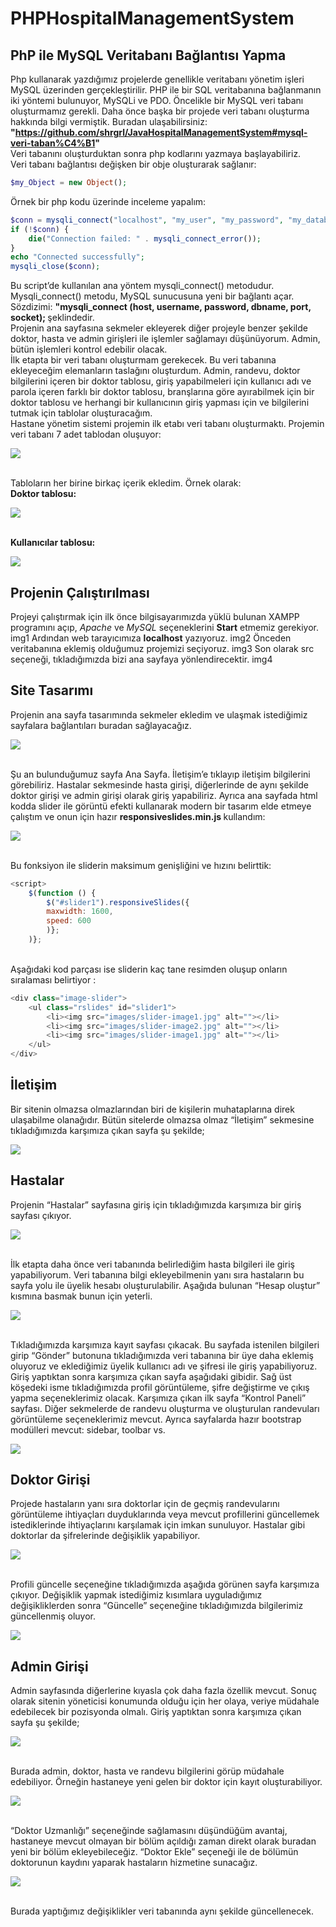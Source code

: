 # PHPHospitalManagementSystem
## PhP ile MySQL Veritabanı Bağlantısı Yapma
Php kullanarak yazdığımız projelerde genellikle veritabanı yönetim işleri MySQL üzerinden gerçekleştirilir. PHP ile bir SQL veritabanına bağlanmanın iki yöntemi bulunuyor, MySQLi ve PDO. Öncelikle bir MySQL veri tabanı oluşturmamız gerekli. Daha önce başka bir projede veri tabanı oluşturma hakkında bilgi vermiştik. Buradan ulaşabilirsiniz: <strong> "https://github.com/shrgrl/JavaHospitalManagementSystem#mysql-veri-taban%C4%B1" </strong><br> 
Veri tabanını oluşturduktan sonra php kodlarını yazmaya başlayabiliriz.<br>
Veri tabanı bağlantısı değişken bir obje oluşturarak sağlanır:
```php
$my_Object = new Object();
```
Örnek bir php kodu üzerinde inceleme yapalım:
```php
$conn = mysqli_connect("localhost", "my_user", "my_password", "my_database");
if (!$conn) {
    die("Connection failed: " . mysqli_connect_error());
}
echo "Connected successfully";
mysqli_close($conn);
```
Bu script’de kullanılan ana yöntem mysqli_connect() metodudur. Mysqli_connect() metodu, MySQL sunucusuna yeni bir bağlantı açar.<br> 
Sözdizimi: <strong> "mysqli_connect (host, username, password, dbname, port, socket); </strong> şeklindedir.<br>
Projenin ana sayfasına sekmeler ekleyerek diğer projeyle benzer şekilde doktor, hasta ve admin girişleri ile işlemler sağlamayı düşünüyorum. Admin, bütün işlemleri kontrol edebilir olacak.<br>
İlk etapta bir veri tabanı oluşturmam gerekecek. Bu veri tabanına ekleyeceğim elemanların taslağını oluşturdum. Admin, randevu, doktor bilgilerini içeren bir doktor tablosu, giriş yapabilmeleri için kullanıcı adı ve parola içeren farklı bir doktor tablosu, branşlarına göre ayırabilmek için bir doktor tablosu ve herhangi bir kullanıcının giriş yapması için ve bilgilerini tutmak için tablolar oluşturacağım.
<br>Hastane yönetim sistemi projemin ilk etabı veri tabanı oluşturmaktı. Projemin veri tabanı 7 adet tablodan oluşuyor:

![](https://github.com/shrgrl/PHPHospitalManagementSystem/blob/master/images/image1.jpg)

<br>Tabloların her birine birkaç içerik ekledim. Örnek olarak:
<br><strong> Doktor tablosu: </strong>

![](https://github.com/shrgrl/PHPHospitalManagementSystem/blob/master/images/image2.jpg)

<br><strong> Kullanıcılar tablosu: </strong>

![](https://github.com/shrgrl/PHPHospitalManagementSystem/blob/master/images/image3.jpg)

## Projenin Çalıştırılması
Projeyi çalıştırmak için ilk önce bilgisayarımızda yüklü bulunan XAMPP programını açıp, <i>Apache</i> ve <i>MySQL</i> seçeneklerini <strong>Start</strong> etmemiz gerekiyor.
img1
Ardından web tarayıcımıza <strong>localhost</strong> yazıyoruz.
img2
Önceden veritabanına eklemiş olduğumuz projemizi seçiyoruz.
img3
Son olarak src seçeneği, tıkladığımızda bizi ana sayfaya yönlendirecektir.
img4
## Site Tasarımı
Projenin ana sayfa tasarımında sekmeler ekledim ve ulaşmak istediğimiz sayfalara bağlantıları buradan sağlayacağız.

![](https://github.com/shrgrl/PHPHospitalManagementSystem/blob/master/images/image4.jpg)

<br>Şu an bulunduğumuz sayfa Ana Sayfa. İletişim’e tıklayıp iletişim bilgilerini görebiliriz. Hastalar sekmesinde hasta girişi, diğerlerinde de aynı şekilde doktor girişi ve admin girişi olarak giriş yapabiliriz. Ayrıca ana sayfada html kodda slider ile görüntü efekti kullanarak modern bir tasarım elde etmeye çalıştım ve onun için hazır <strong> responsiveslides.min.js </strong> kullandım:

![](https://github.com/shrgrl/PHPHospitalManagementSystem/blob/master/images/image5.jpg)

<br>Bu fonksiyon ile sliderin maksimum genişliğini ve hızını belirttik:
```javascript
<script>
    $(function () {
        $("#slider1").responsiveSlides({
        maxwidth: 1600,
        speed: 600
        )};
    )};
```
<br>Aşağıdaki kod parçası ise sliderin kaç tane resimden oluşup onların sıralaması belirtiyor :
```javascript
<div class="image-slider">
    <ul class="rslides" id="slider1">
        <li><img src="images/slider-image1.jpg" alt=""></li>
        <li><img src="images/slider-image2.jpg" alt=""></li>
        <li><img src="images/slider-image1.jpg" alt=""></li>
    </ul>
</div>
```
## İletişim
Bir sitenin olmazsa olmazlarından biri de kişilerin muhataplarına direk ulaşabilme olanağıdır. Bütün sitelerde olmazsa olmaz “İletişim” sekmesine tıkladığımızda karşımıza çıkan sayfa şu şekilde;

![](https://github.com/shrgrl/PHPHospitalManagementSystem/blob/master/images/image6.jpg)

## Hastalar
Projenin “Hastalar” sayfasına giriş için tıkladığımızda karşımıza bir giriş sayfası çıkıyor.

![](https://github.com/shrgrl/PHPHospitalManagementSystem/blob/master/images/image7.jpg)

<br>İlk etapta daha önce veri tabanında belirlediğim hasta bilgileri ile giriş yapabiliyorum. Veri tabanına bilgi ekleyebilmenin yanı sıra hastaların bu sayfa yolu ile üyelik hesabı oluşturulabilir. Aşağıda bulunan “Hesap oluştur” kısmına basmak bunun için yeterli. 

![](https://github.com/shrgrl/PHPHospitalManagementSystem/blob/master/images/image8.jpg)

<br>Tıkladığımızda karşımıza kayıt sayfası çıkacak. Bu sayfada istenilen bilgileri girip “Gönder” butonuna tıkladığımızda veri tabanına bir üye daha eklemiş oluyoruz ve eklediğimiz üyelik kullanıcı adı ve şifresi ile giriş yapabiliyoruz. Giriş yaptıktan sonra karşımıza çıkan sayfa aşağıdaki gibidir. Sağ üst köşedeki isme tıkladığımızda profil görüntüleme, şifre değiştirme ve çıkış yapma seçeneklerimiz olacak. Karşımıza çıkan ilk sayfa “Kontrol Paneli” sayfası. Diğer sekmelerde de randevu oluşturma ve oluşturulan randevuları görüntüleme seçeneklerimiz mevcut. Ayrıca sayfalarda hazır bootstrap modülleri mevcut: sidebar, toolbar vs.

![](https://github.com/shrgrl/PHPHospitalManagementSystem/blob/master/images/image9.jpg)

## Doktor Girişi
Projede hastaların yanı sıra doktorlar için de geçmiş randevularını görüntüleme ihtiyaçları duyduklarında veya mevcut profillerini güncellemek istediklerinde ihtiyaçlarını karşılamak için imkan sunuluyor. Hastalar gibi doktorlar da şifrelerinde değişiklik yapabiliyor.

![](https://github.com/shrgrl/PHPHospitalManagementSystem/blob/master/images/image10.jpg)

<br>Profili güncelle seçeneğine tıkladığımızda aşağıda görünen sayfa karşımıza çıkıyor. Değişiklik yapmak istediğimiz kısımlara uyguladığımız değişikliklerden sonra “Güncelle” seçeneğine tıkladığımızda bilgilerimiz güncellenmiş oluyor.

![](https://github.com/shrgrl/PHPHospitalManagementSystem/blob/master/images/image11.jpg)

## Admin Girişi
Admin sayfasında diğerlerine kıyasla çok daha fazla özellik mevcut. Sonuç olarak sitenin yöneticisi konumunda olduğu için her olaya, veriye müdahale edebilecek bir pozisyonda olmalı. Giriş yaptıktan sonra karşımıza çıkan sayfa şu şekilde;

![](https://github.com/shrgrl/PHPHospitalManagementSystem/blob/master/images/image12.jpg)

<br>Burada admin, doktor, hasta ve randevu bilgilerini görüp müdahale edebiliyor. Örneğin hastaneye yeni gelen bir doktor için kayıt oluşturabiliyor.

![](https://github.com/shrgrl/PHPHospitalManagementSystem/blob/master/images/image13.jpg)

<br>“Doktor Uzmanlığı” seçeneğinde sağlamasını düşündüğüm avantaj, hastaneye mevcut olmayan bir bölüm açıldığı zaman direkt olarak buradan yeni bir bölüm ekleyebileceğiz. “Doktor Ekle” seçeneği ile de bölümün doktorunun kaydını yaparak hastaların hizmetine sunacağız.

![](https://github.com/shrgrl/PHPHospitalManagementSystem/blob/master/images/image14.jpg)

<br>Burada yaptığımız değişiklikler veri tabanında aynı şekilde güncellenecek.
